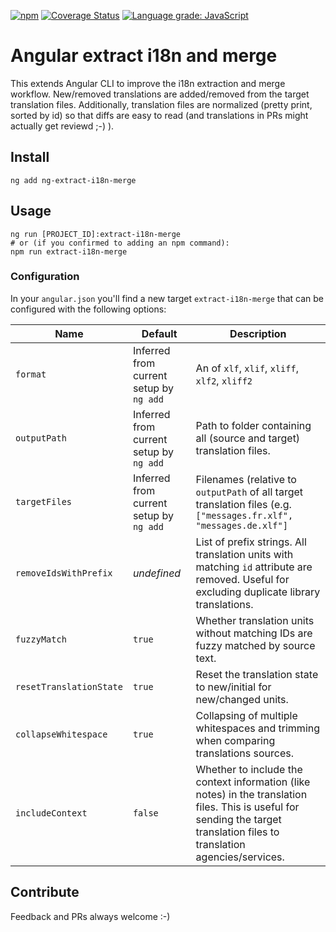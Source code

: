 [![npm](https://img.shields.io/npm/v/ng-extract-i18n-merge)](https://www.npmjs.com/package/ng-extract-i18n-merge)
[![Coverage Status](https://coveralls.io/repos/github/daniel-sc/ng-extract-i18n-merge/badge.svg?branch=master)](https://coveralls.io/github/daniel-sc/ng-extract-i18n-merge?branch=master)
[![Language grade: JavaScript](https://img.shields.io/lgtm/grade/javascript/g/daniel-sc/ng-extract-i18n-merge.svg?logo=lgtm&logoWidth=18)](https://lgtm.com/projects/g/daniel-sc/ng-extract-i18n-merge/context:javascript)

# Angular extract i18n and merge

This extends Angular CLI to improve the i18n extraction and merge workflow. New/removed translations are added/removed
from the target translation files. Additionally, translation files are normalized (pretty print, sorted by id) so that
diffs are easy to read (and translations in PRs might actually get reviewd ;-) ).

## Install

```shell
ng add ng-extract-i18n-merge
```

## Usage

```shell
ng run [PROJECT_ID]:extract-i18n-merge
# or (if you confirmed to adding an npm command):
npm run extract-i18n-merge 
```

### Configuration

In your `angular.json` you'll find a new target `extract-i18n-merge` that can be configured with the following options:

| Name                    | Default                                  | Description                                                                                                                                                                  |
|-------------------------|------------------------------------------|------------------------------------------------------------------------------------------------------------------------------------------------------------------------------|
| `format`                | Inferred from current setup by `ng add`  | An of `xlf`, `xlif`, `xliff`, `xlf2`, `xliff2`                                                                                                                               |
| `outputPath`            | Inferred from current setup by `ng add`  | Path to folder containing all (source and target) translation files.                                                                                                         |
| `targetFiles`           | Inferred from current setup by `ng add`  | Filenames (relative to `outputPath` of all target translation files (e.g. `["messages.fr.xlf", "messages.de.xlf"]`                                                           |
| `removeIdsWithPrefix`   | _undefined_                              | List of prefix strings. All translation units with matching `id` attribute are removed. Useful for excluding duplicate library translations.                                 |
| `fuzzyMatch`            | `true`                                   | Whether translation units without matching IDs are fuzzy matched by source text.                                                                                             |
| `resetTranslationState` | `true`                                   | Reset the translation state to new/initial for new/changed units.                                                                                                            |
| `collapseWhitespace`    | `true`                                   | Collapsing of multiple whitespaces and trimming when comparing translations sources.                                                                                         |
| `includeContext`        | `false`                                  | Whether to include the context information (like notes) in the translation files. This is useful for sending the target translation files to translation agencies/services.  |

## Contribute
Feedback and PRs always welcome :-)
